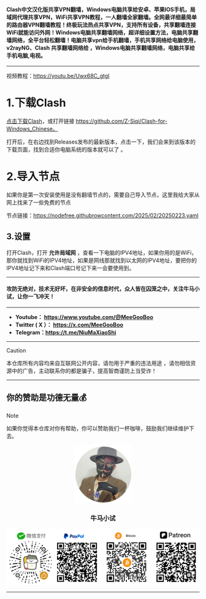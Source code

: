 #### Clash中文汉化版共享VPN翻墙，Windows电脑共享给安卓、苹果IOS手机，局域网代理共享VPN，WiFi共享VPN教程，一人翻墙全家翻墙。全网最详细最简单的路由器VPN翻墙教程！终极玩法热点共享VPN，支持所有设备，共享翻墙连接WiFi就能访问外网！Windows电脑共享翻墙网络，超详细设置方法，电脑共享翻墙网络，全平台轻松翻墙！电脑共享vpn给手机翻墙，手机共享网络给电脑使用，v2rayNG、Clash 共享翻墙网络给 ，Windows电脑共享翻墙网络，电脑共享给手机电脑,电视。

****

视频教程：https://youtu.be/Uwx68C_gtgI



# 1.下载Clash

[点击下载Clash](https://github.com/Z-Siqi/Clash-for-Windows_Chinese)，或打开链接 https://github.com/Z-Siqi/Clash-for-Windows_Chinese。

打开后，在右边找到Releases发布的最新版本，点击一下，我们会来到该版本的下载页面，找到合适你电脑系统的版本就可以了 。



# 2.导入节点

如果你是第一次安装使用是没有翻墙节点的，需要自己导入节点，这里我给大家从网上找来了一些免费的节点

节点链接：https://nodefree.githubrowcontent.com/2025/02/20250223.yaml



## 3.设置

打开Clash，打开 **允许局域网** ，查看一下电脑的IPV4地址，如果你用的是WiFi，那你就找到WiFi的IPV4地址，如果是网线那就找到以太网的IPV4地址，要把你的IPV4地址记下来和Clash端口号记下来一会要使用到。



****

#### 攻防无绝对，技术无好坏，在非安全的信息时代，众人皆在囚笼之中，关注牛马小试，让你一飞冲天！

****

- **Youtube：  https://www.youtube.com/@MeeGooBoo**
- **Twitter ( X ）：  https://x.com/MeeGooBoo**
- **Telegram：https://t.me/NiuMaXiaoShi**


****

> [!CAUTION]
>
> 本仓库所有内容均来自互联网公开内容，请勿用于严重的违法用途 ，请勿相信资源中的广告，主动联系你的都是骗子，提高智商谨防上当受诈！

****

## 你的赞助是功德无量💰

> [!NOTE]
>
> 如果你觉得本仓库对你有帮助，你可以赞助我们一杯咖啡，鼓励我们继续维护下去。

<p align="center" >
    <img src="https://raw.githubusercontent.com/MeeGooBoo/2025/refs/heads/main/static/imgs/logo.png" width="150">
    <h3 align="center">牛马小试</h3>
    <p align="center">
        <img src="https://raw.githubusercontent.com/MeeGooBoo/2025/refs/heads/main/static/imgs/pays.png">
    </p>
</p>


****

